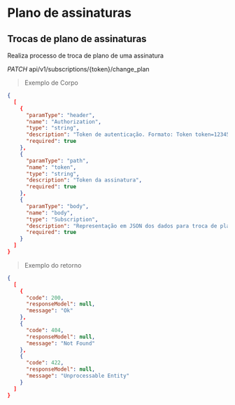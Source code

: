 # Plano de assinaturas


## Trocas de plano de assinaturas

Realiza processo de troca de plano de uma assinatura

<div class="api-endpoint">
  <div class="endpoint-data">
    <i class="label label-get">PATCH</i>
      api/v1/subscriptions/{token}/change_plan
  </div>
</div>


> Exemplo de Corpo

```json
{
  [
    {
      "paramType": "header",
      "name": "Authorization",
      "type": "string",
      "description": "Token de autenticação. Formato: Token token=123456",
      "required": true
    },
    {
      "paramType": "path",
      "name": "token",
      "type": "string",
      "description": "Token da assinatura",
      "required": true
    },
    {
      "paramType": "body",
      "name": "body",
      "type": "Subscription",
      "description": "Representação em JSON dos dados para troca de plano",
      "required": true
    }
  ]
}
```

> Exemplo do retorno

```json
{
  [
    {
      "code": 200,
      "responseModel": null,
      "message": "Ok"
    },
    {
      "code": 404,
      "responseModel": null,
      "message": "Not Found"
    },
    {
      "code": 422,
      "responseModel": null,
      "message": "Unprocessable Entity"
    }
  ]
}
```
